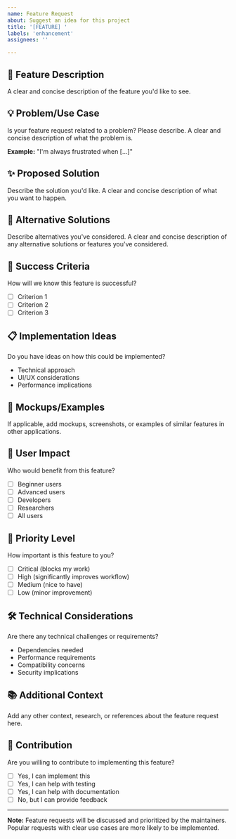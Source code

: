 ```yaml
---
name: Feature Request
about: Suggest an idea for this project
title: '[FEATURE] '
labels: 'enhancement'
assignees: ''

---
```


## 🚀 Feature Description
A clear and concise description of the feature you'd like to see.

## 💡 Problem/Use Case
Is your feature request related to a problem? Please describe.
A clear and concise description of what the problem is. 

**Example:** "I'm always frustrated when [...]"

## ✨ Proposed Solution
Describe the solution you'd like.
A clear and concise description of what you want to happen.

## 🔄 Alternative Solutions
Describe alternatives you've considered.
A clear and concise description of any alternative solutions or features you've considered.

## 🎯 Success Criteria
How will we know this feature is successful?
- [ ] Criterion 1
- [ ] Criterion 2
- [ ] Criterion 3

## 📋 Implementation Ideas
Do you have ideas on how this could be implemented?
- Technical approach
- UI/UX considerations
- Performance implications

## 🎨 Mockups/Examples
If applicable, add mockups, screenshots, or examples of similar features in other applications.

## 👥 User Impact
Who would benefit from this feature?
- [ ] Beginner users
- [ ] Advanced users
- [ ] Developers
- [ ] Researchers
- [ ] All users

## 🔢 Priority Level
How important is this feature to you?
- [ ] Critical (blocks my work)
- [ ] High (significantly improves workflow)
- [ ] Medium (nice to have)
- [ ] Low (minor improvement)

## 🛠️ Technical Considerations
Are there any technical challenges or requirements?
- Dependencies needed
- Performance requirements
- Compatibility concerns
- Security implications

## 📚 Additional Context
Add any other context, research, or references about the feature request here.

## 🤝 Contribution
Are you willing to contribute to implementing this feature?
- [ ] Yes, I can implement this
- [ ] Yes, I can help with testing
- [ ] Yes, I can help with documentation
- [ ] No, but I can provide feedback

---

**Note:** Feature requests will be discussed and prioritized by the maintainers. Popular requests with clear use cases are more likely to be implemented.
